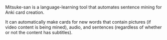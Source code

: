 Mitsuke-san is a language-learning tool that automates sentence mining for Anki card creation.

It can automatically make cards for new words that contain pictures (if video content is being mined), audio, and sentences (regardless of whether or not the content has subtitles).
